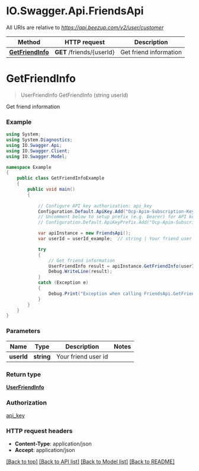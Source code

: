 # IO.Swagger.Api.FriendsApi

All URIs are relative to *https://api.beezup.com/v2/user/customer*

Method | HTTP request | Description
------------- | ------------- | -------------
[**GetFriendInfo**](FriendsApi.md#getfriendinfo) | **GET** /friends/{userId} | Get friend information


<a name="getfriendinfo"></a>
# **GetFriendInfo**
> UserFriendInfo GetFriendInfo (string userId)

Get friend information

### Example
```csharp
using System;
using System.Diagnostics;
using IO.Swagger.Api;
using IO.Swagger.Client;
using IO.Swagger.Model;

namespace Example
{
    public class GetFriendInfoExample
    {
        public void main()
        {
            
            // Configure API key authorization: api_key
            Configuration.Default.ApiKey.Add("Ocp-Apim-Subscription-Key", "YOUR_API_KEY");
            // Uncomment below to setup prefix (e.g. Bearer) for API key, if needed
            // Configuration.Default.ApiKeyPrefix.Add("Ocp-Apim-Subscription-Key", "Bearer");

            var apiInstance = new FriendsApi();
            var userId = userId_example;  // string | Your friend user id

            try
            {
                // Get friend information
                UserFriendInfo result = apiInstance.GetFriendInfo(userId);
                Debug.WriteLine(result);
            }
            catch (Exception e)
            {
                Debug.Print("Exception when calling FriendsApi.GetFriendInfo: " + e.Message );
            }
        }
    }
}
```

### Parameters

Name | Type | Description  | Notes
------------- | ------------- | ------------- | -------------
 **userId** | **string**| Your friend user id | 

### Return type

[**UserFriendInfo**](UserFriendInfo.md)

### Authorization

[api_key](../README.md#api_key)

### HTTP request headers

 - **Content-Type**: application/json
 - **Accept**: application/json

[[Back to top]](#) [[Back to API list]](../README.md#documentation-for-api-endpoints) [[Back to Model list]](../README.md#documentation-for-models) [[Back to README]](../README.md)

